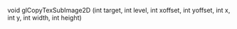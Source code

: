 void glCopyTexSubImage2D (int target, int level, int xoffset, int yoffset, int x, int y, int width, int height)
